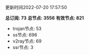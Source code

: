 更新时间2022-07-20 17:57:50

**总订阅: 73**
**总节点: 3556**
**有效节点: 821**
- trojan节点: 53
- ss节点: 696
- v2ray节点: 69
- ssr节点: 3
